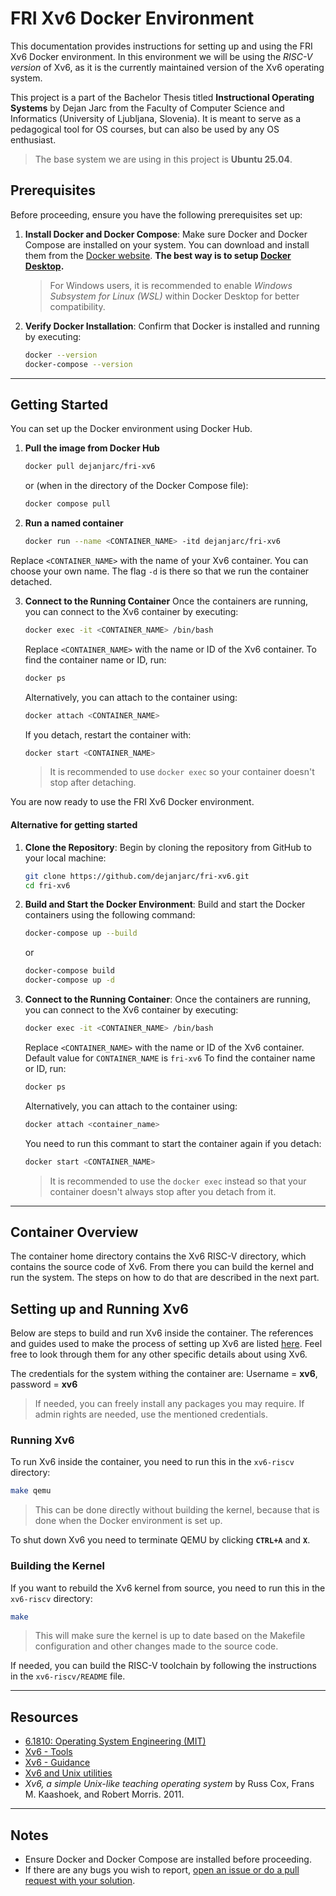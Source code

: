 # FRI Xv6 Docker Environment

This documentation provides instructions for setting up and using the FRI Xv6 Docker environment. In this environment we will be using the *RISC-V version* of Xv6, as it is the currently maintained version of the Xv6 operating system.

This project is a part of the Bachelor Thesis titled **Instructional Operating Systems** by Dejan Jarc from the Faculty of Computer Science and Informatics (University of Ljubljana, Slovenia). It is meant to serve as a pedagogical tool for OS courses, but can also be used by any OS enthusiast.

> The base system we are using in this project is **Ubuntu 25.04**.

## Prerequisites

Before proceeding, ensure you have the following prerequisites set up:

1. **Install Docker and Docker Compose**:
    Make sure Docker and Docker Compose are installed on your system. You can download and install them from the [Docker website](https://www.docker.com/). **The best way is to setup [Docker Desktop](https://www.docker.com/products/docker-desktop/).**
    

    > For Windows users, it is recommended to enable *Windows Subsystem for Linux (WSL)* within Docker Desktop for better compatibility.

2. **Verify Docker Installation**:
    Confirm that Docker is installed and running by executing:
    ```bash
    docker --version
    docker-compose --version
    ```
---

## Getting Started

You can set up the Docker environment using Docker Hub.

1. **Pull the image from Docker Hub**
    ```bash
    docker pull dejanjarc/fri-xv6
    ```
    or (when in the directory of the Docker Compose file):
    ```bash
    docker compose pull
    ```

2. **Run a named container**
    ```bash
    docker run --name <CONTAINER_NAME> -itd dejanjarc/fri-xv6
    ```
  Replace `<CONTAINER_NAME>` with the name of your Xv6 container. You can choose your own name.
  The flag `-d` is there so that we run the container detached. 

3. **Connect to the Running Container**
    Once the containers are running, you can connect to the Xv6 container by executing:
    ```bash
    docker exec -it <CONTAINER_NAME> /bin/bash
    ```
    Replace `<CONTAINER_NAME>` with the name or ID of the Xv6 container. To find the container name or ID, run:
    
    ```bash
    docker ps
    ```

    Alternatively, you can attach to the container using:
    ```bash
    docker attach <CONTAINER_NAME>
    ```
    If you detach, restart the container with:
    ```bash
    docker start <CONTAINER_NAME>
    ```
    > It is recommended to use `docker exec` so your container doesn't stop after detaching.

You are now ready to use the FRI Xv6 Docker environment.

#### **Alternative for getting started**

1. **Clone the Repository**:
    Begin by cloning the repository from GitHub to your local machine:
    
    ```bash
    git clone https://github.com/dejanjarc/fri-xv6.git
    cd fri-xv6
    ```

2. **Build and Start the Docker Environment**:
    Build and start the Docker containers using the following command:
    ```bash
    docker-compose up --build
    ```
    or
    ```bash
    docker-compose build
    docker-compose up -d    
    ```

3. **Connect to the Running Container**:
    Once the containers are running, you can connect to the Xv6 container by executing:
    ```bash
    docker exec -it <CONTAINER_NAME> /bin/bash
    ```
    Replace `<CONTAINER_NAME>` with the name or ID of the Xv6 container. Default value for `CONTAINER_NAME` is `fri-xv6` To find the container name or ID, run:
    ```bash
    docker ps
    ```

    Alternatively, you can attach to the container using:
    ```bash
    docker attach <container_name>
    ```
    You need to run this commant to start the container again if you detach:
    ```bash
    docker start <CONTAINER_NAME>
    ``` 
    > It is recommended to use the `docker exec` instead so that your container doesn't always stop after you detach from it.

---

## Container Overview

The container home directory contains the Xv6 RISC-V directory, which contains the source code of Xv6. From there you can build the kernel and run the system. The steps on how to do that are described in the next part.

## Setting up and Running Xv6

Below are steps to build and run Xv6 inside the container. The references and guides used to make the process of setting up Xv6 are listed [here](#resources). Feel free to look through them for any other specific details about using Xv6.


The credentials for the system withing the container are: 
Username = **xv6**, password = **xv6** 
> If needed, you can freely install any packages you may require. If admin rights are needed, use the mentioned credentials.



### Running Xv6

To run Xv6 inside the container, you need to run this in the `xv6-riscv` directory:

```bash
make qemu
```
> This can be done directly without building the kernel, because that is done when the Docker environment is set up.

To shut down Xv6 you need to terminate QEMU by clicking **`CTRL+A`** and **`X`**. 

### Building the Kernel

If you want to rebuild the Xv6 kernel from source, you need to run this in the `xv6-riscv` directory:
```bash
make
```
> This will make sure the kernel is up to date based on the Makefile configuration and other changes made to the source code.

If needed, you can build the RISC-V toolchain by following the instructions in the `xv6-riscv/README` file.

---
## Resources
- [6.1810: Operating System Engineering (MIT)](https://pdos.csail.mit.edu/6.1810/2024)
- [Xv6 - Tools](https://pdos.csail.mit.edu/6.1810/2024/tools.html)
- [Xv6 - Guidance](https://pdos.csail.mit.edu/6.1810/2024/labs/guidance.html)
- [Xv6 and Unix utilities](https://pdos.csail.mit.edu/6.1810/2024/labs/util.html)
- *Xv6, a simple Unix-like teaching operating system* by Russ Cox, Frans M. Kaashoek, and Robert Morris. 2011.

---
## Notes

- Ensure Docker and Docker Compose are installed before proceeding. 
- If there are any bugs you wish to report, [open an issue or do a pull request with your solution](https://github.com/dejanjarc/fri-xv6).
